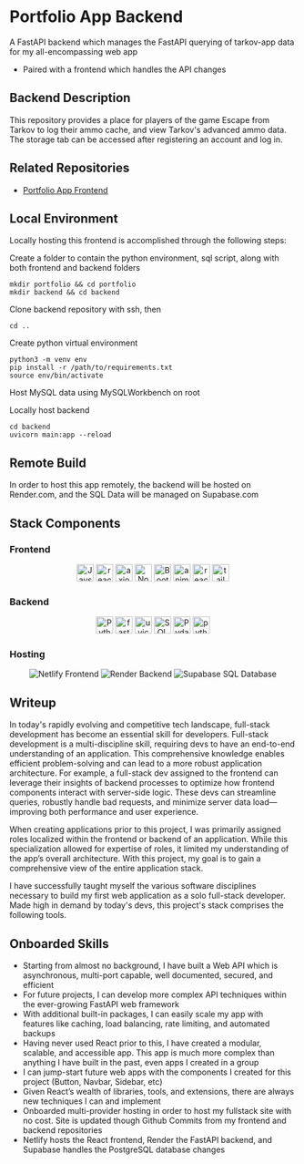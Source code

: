 # Portfolio App Backend
A FastAPI backend which manages the FastAPI querying of tarkov-app data for my all-encompassing web app
- Paired with a frontend which handles the API changes

## Backend Description
This repository provides a place for players of the game Escape from Tarkov to log their ammo cache, and view Tarkov's advanced ammo data. The storage tab can be accessed after registering an account and log in.

## Related Repositories
- <a href="https://github.com/McGovern7/portfolio-app-frontend">Portfolio App Frontend</a>

## Local Environment
Locally hosting this frontend is accomplished through the following steps:

Create a folder to contain the python environment, sql script, along with both frontend and backend folders
```
mkdir portfolio && cd portfolio
mkdir backend && cd backend
```
Clone backend repository with ssh, then
```
cd ..
```
Create python virtual environment
```
python3 -m venv env 
pip install -r /path/to/requirements.txt
source env/bin/activate
```
Host MySQL data using MySQLWorkbench on root

Locally host backend
```
cd backend
uvicorn main:app --reload
```

## Remote Build
In order to host this app remotely, the backend will be hosted on Render.com, and the SQL Data will be managed on Supabase.com

## Stack Components
### Frontend
<div align="center">
    <img height="30px" width="auto" alt="Javscript" src="https://img.shields.io/badge/-empty?logo=javascript&label=Javascript&labelColor=%234d3459&color=%23fcdc00" />
    <img height="30px" width="auto" alt="react version 18.3.1" src="https://img.shields.io/npm/v/react?logo=react&label=React&color=%2300C4DC" />
    <img height="30px" width="auto" alt="axios version 1.7.8" src="https://img.shields.io/npm/v/axios?logo=axios&label=Axios&logoColor=%23671ddf&color=%23671ddf" />
    <img height="30px" width="auto" alt="Node.js version 20.18.1" src="https://img.shields.io/npm/v/node?logo=node.js&label=Node&color=%23417E38" />
    <img height="30px" width="auto" alt="Bootstrap version 5.3.3" src="https://img.shields.io/npm/v/bootstrap?logo=bootstrap&label=Bootstrap&color=%239461fb" />
    <img height="30px" width="auto" alt="anime.js version 3.2.2" src="https://img.shields.io/npm/v/animejs?logo=anime&label=anime.js&color=%23F74F4D" />
    <img height="30px" width="auto" alt="react-icons version 5.3.0" src="https://img.shields.io/npm/v/react-icons?logo=anime&label=react-icons&color=%23e91e63" />
    <img height="30px" width="auto" alt="tailwindcss version 3.4.15" src="https://img.shields.io/npm/v/tailwindcss?logo=tailwindcss&label=Tailwind%20CSS&color=%2338bdf9" />            
</div>

### Backend
<div align="center">
    <img height="30px" width="auto" alt="Python" src="https://img.shields.io/badge/-empty?logo=python&label=Python&labelColor=%23214868&color=%23ffde73" />
    <img height="30px" width="auto" alt="fast API version 0.0.8" src="https://img.shields.io/npm/v/fastapi?logo=fastapi&label=FastAPI&color=%23009485" />
    <img height="30px" width="auto" alt="uvicorn version 0.32.1" src="https://img.shields.io/pypi/v/uvicorn?label=Uvicorn&color=%232094f3" />
    <img height="30px" width="auto" alt="SQLAlchemy version 2.0.36" src="https://img.shields.io/pypi/v/sqlalchemy?logo=sqlalchemy&label=SQLAlchemy&color=%23778877" />
    <img height="30px" width="auto" alt="Pydantic version 2.10.2" src="https://img.shields.io/pypi/v/pydantic?logo=pydantic&label=Pydantic&logoColor=%23e92063&color=%23e92063" />
    <img height="30px" width="auto" alt="python jose version 3.3.0" src="https://img.shields.io/pypi/v/python-jose?label=python-jose&color=%23006dad" />  
</div>

### Hosting
<div align="center">
    <img className='col shield' alt="Netlify Frontend" src="https://img.shields.io/badge/Frontend-%20?logo=Netlify&logoColor=%2332e2de&label=Netlify&color=%2332e2de" />
    <img className='col shield' alt="Render Backend" src="https://img.shields.io/badge/Backend-%20?logo=Render&label=Render&color=%232a0052" />
    <img className='col shield' alt="Supabase SQL Database" src="https://img.shields.io/badge/SQL%20Database-%20?logo=Supabase&label=Supabase&color=%2339c385" />
</div>

## Writeup
In today's rapidly evolving and competitive tech landscape, full-stack development has become an essential skill for developers. Full-stack development is a multi-discipline skill, requiring devs to have an end-to-end understanding of an application. This comprehensive knowledge enables efficient problem-solving and can lead to a more robust application architecture. For example, a full-stack dev assigned to the frontend can leverage their insights of backend processes to optimize how frontend components interact with server-side logic. These devs can streamline queries, robustly handle bad requests, and minimize server data load—improving both performance and user experience.

When creating applications prior to this project, I was primarily assigned roles localized within the frontend or backend of an application. While this specialization allowed for expertise of roles, it limited my understanding of the app’s overall architecture. With this project, my goal is to gain a comprehensive view of the entire application stack.

I have successfully taught myself the various software disciplines necessary to build my first web application as a solo full-stack developer. Made high in demand by today's devs, this project's stack comprises the following tools.

## Onboarded Skills
- Starting from almost no background, I have built a Web API which is asynchronous, multi-port capable, well documented, secured, and efficient
- For future projects, I can develop more complex API techniques within the ever-growing FastAPI web framework
- With additional built-in packages, I can easily scale my app with features like caching, load balancing, rate limiting, and automated backups
- Having never used React prior to this, I have created a modular, scalable, and accessible app. This app is much more complex than anything I have built in the past, even apps I created in a group
- I can jump-start future web apps with the components I created for this project (Button, Navbar, Sidebar, etc)
- Given React’s wealth of libraries, tools, and extensions, there are always new techniques I can and implement
- Onboarded multi-provider hosting in order to host my fullstack site with no cost. Site is updated though Github Commits from my frontend and backend repositories
- Netlify hosts the React frontend, Render the FastAPI backend, and Supabase handles the PostgreSQL database changes
